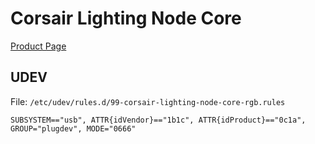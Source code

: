 # Corsair Lighting Node Core

[Product Page](https://www.corsair.com/ca/de/Kategorien/Produkte/Zubeh%C3%B6r-%7C-Teile/CORSAIR-LINK/iCUE-Lighting-Node-CORE-Digital-Fan-RGB-Lighting-Controller/p/CL-8930009)

## UDEV

File: `/etc/udev/rules.d/99-corsair-lighting-node-core-rgb.rules`

```
SUBSYSTEM=="usb", ATTR{idVendor}=="1b1c", ATTR{idProduct}=="0c1a", GROUP="plugdev", MODE="0666"
```
